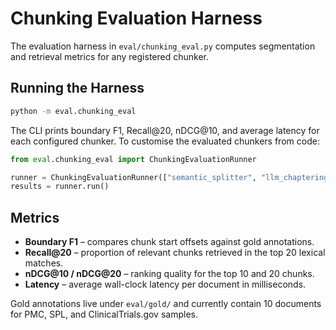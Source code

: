 # Chunking Evaluation Harness

The evaluation harness in `eval/chunking_eval.py` computes segmentation and retrieval metrics for
any registered chunker.

## Running the Harness

```bash
python -m eval.chunking_eval
```

The CLI prints boundary F1, Recall@20, nDCG@10, and average latency for each configured chunker. To
customise the evaluated chunkers from code:

```python
from eval.chunking_eval import ChunkingEvaluationRunner

runner = ChunkingEvaluationRunner(["semantic_splitter", "llm_chaptering"])
results = runner.run()
```

## Metrics

* **Boundary F1** – compares chunk start offsets against gold annotations.
* **Recall@20** – proportion of relevant chunks retrieved in the top 20 lexical matches.
* **nDCG@10 / nDCG@20** – ranking quality for the top 10 and 20 chunks.
* **Latency** – average wall-clock latency per document in milliseconds.

Gold annotations live under `eval/gold/` and currently contain 10 documents for PMC, SPL, and
ClinicalTrials.gov samples.
